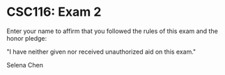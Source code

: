 # CSC116: Exam 2


Enter your name to affirm that you followed the rules of this exam and the honor pledge: 

"I have neither given nor received unauthorized aid on this exam."

Selena Chen
